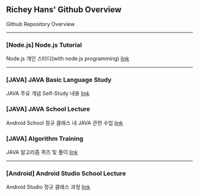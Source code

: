 ## Richey Hans' Github Overview

Github Repository Overview

---

### [Node.js] Node.js Tutorial

Node.js 개인 스터디(with node.js programming) [link]()

---

### [JAVA] JAVA Basic Language Study

JAVA 주요 개념 Self-Study 내용 [link](https://github.com/RicheyHans/-JAVA-LanguageStudy)

### [JAVA] JAVA School Lecture

Android School 정규 클래스 내 JAVA 관련 수업 [link](https://github.com/RicheyHans/-JAVA-FC_School_Lecture.git)

### [JAVA] Algorithm Training

JAVA 알고리즘 퀴즈 및 풀이 [link](https://github.com/RicheyHans/-JAVA-algorithm)

---

### [Android] Android Studio School Lecture

Android Studio 정규 클래스 과정 [link](https://github.com/RicheyHans/-Android-Android_Studio_Lecture)
